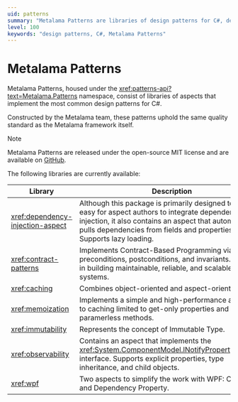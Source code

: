 ```yaml
---
uid: patterns
summary: "Metalama Patterns are libraries of design patterns for C#, developed by the Metalama team, and are available on GitHub under the MIT license."
level: 100
keywords: "design patterns, C#, Metalama Patterns"
---
```


# Metalama Patterns

Metalama Patterns, housed under the <xref:patterns-api?text=Metalama.Patterns> namespace, consist of libraries of aspects that implement the most common design patterns for C#.

Constructed by the Metalama team, these patterns uphold the same quality standard as the Metalama framework itself. 

> [!NOTE]
> Metalama Patterns are released under the open-source MIT license and are available on [GitHub](https://github.com/postsharp/Metalama.Patterns).


The following libraries are currently available:

| Library | Description |
|---------|-------------|
| <xref:dependency-injection-aspect> | Although this package is primarily designed to make it easy for aspect authors to integrate dependency injection, it also contains an aspect that automatically pulls dependencies from fields and properties. Supports lazy loading. |
| <xref:contract-patterns> | Implements Contract-Based Programming via preconditions, postconditions, and invariants. This aids in building maintainable, reliable, and scalable software systems. |
| <xref:caching> | Combines object-oriented and aspect-oriented APIs.
| <xref:memoization> | Implements a simple and high-performance alternative to caching limited to get-only properties and paramerless methods. |
| <xref:immutability> | Represents the concept of Immutable Type.
| <xref:observability> | Contains an aspect that implements the <xref:System.ComponentModel.INotifyPropertyChanged> interface. Supports explicit properties, type inheritance, and child objects. |
| <xref:wpf> | Two aspects to simplify the work with WPF: Command and Dependency Property. |


